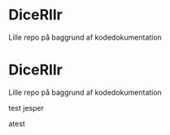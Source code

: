 # DiceRllr

Lille repo på baggrund af kodedokumentation

# DiceRllr

Lille repo på baggrund af kodedokumentation

test jesper

atest

